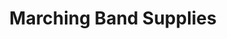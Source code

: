 ---
title: "Marching Band Supplies"
url: /belfast/marching-band-supplies/
shop: musical instrument
---